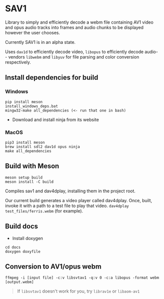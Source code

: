 # SAV1

Library to simply and efficiently decode a webm file containing AV1 video and opus audio tracks into frames and audio chunks to be displayed however the user chooses.

Currently SAV1 is in an alpha state.

Uses `dav1d` to efficiently decode video, `libopus` to efficiently decode audio-- vendors `libwebm` and `libyuv` for file parsing and color conversion respectively.

## Install dependencies for build
### Windows
```
pip install meson
install_windows_deps.bat
mingw32-make all_dependencies (<- run that one in bash)
```
+ Download and install ninja from its website

### MacOS
```
pip3 install meson
brew install sdl2 dav1d opus ninja
make all_dependencies
```

## Build with Meson
```
meson setup build
meson install -C build
```
Compiles sav1 and dav4dplay, installing them in the project root.

Our current build generates a video player called dav4dplay. Once, built, invoke it with a path to a test file to play that video. `dav4dplay test_files/ferris.webm` (for example).

## Build docs
+ Install doxygen

```
cd docs
doxygen doxyfile
```

## Conversion to AV1/opus webm

`ffmpeg -i [input file] -c:v libsvtav1 -q:v 0 -c:a libopus -format webm [output.webm]`

> If `libsvtav1` doesn't work for you, try `librav1e` or `libaom-av1`

